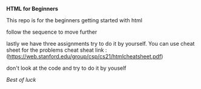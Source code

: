 <b> HTML for Beginners </b>

This repo is for the beginners getting started with html 

follow the sequence to move further 

lastly we have three assignments try to do it by yourself. You can use cheat sheet for the problems
cheat sheat link : (https://web.stanford.edu/group/csp/cs21/htmlcheatsheet.pdf)

don't look at the code and try to do it by youself 

<i>Best of luck</i>
